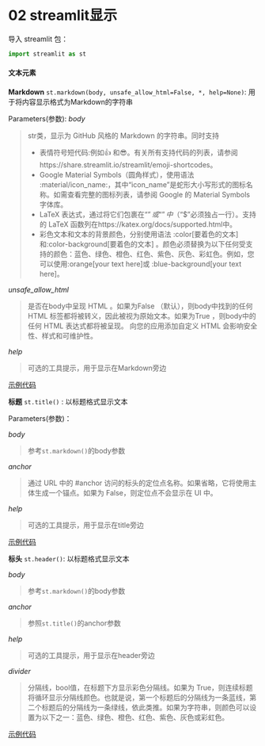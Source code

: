 # 02 streamlit显示

导入 streamlit 包：

```python
import streamlit as st
```

#### 文本元素

**Markdown**
`st.markdown(body, unsafe_allow_html=False, *, help=None)`: 用于将内容显示格式为Markdown的字符串

Parameters(参数):
*body*
>str类，显示为 GitHub 风格的 Markdown 的字符串。同时支持
>- 表情符号短代码:例如:+1: 和:sunglasses:。有关所有支持代码的列表，请参阅https://share.streamlit.io/streamlit/emoji-shortcodes。
>- Google Material Symbols（圆角样式），使用语法 :material/icon_name:，其中“icon_name”是蛇形大小写形式的图标名称。如需查看完整的图标列表，请参阅 Google 的 Material Symbols 字体库。
>- LaTeX 表达式，通过将它们包裹在“$”或“$$”中（“$$”必须独占一行）。支持的 LaTeX 函数列在https://katex.org/docs/supported.html中。
>- 彩色文本和文本的背景颜色，分别使用语法 :color[要着色的文本]和:color-background[要着色的文本] 。颜色必须替换为以下任何受支持的颜色：蓝色、绿色、橙色、红色、紫色、灰色、彩虹色。例如，您可以使用:orange[your text here]或 :blue-background[your text here]。

*unsafe_allow_html*
> 是否在body中呈现 HTML 。如果为False （默认），则body中找到的任何 HTML 标签都将被转义，因此被视为原始文本。如果为True ，则body中的任何 HTML 表达式都将被呈现。
向您的应用添加自定义 HTML 会影响安全性、样式和可维护性。

*help*
>可选的工具提示，用于显示在Markdown旁边

[示例代码](../../src/markdown.py)

**标题**
`st.title()` : 以标题格式显示文本

Parameters(参数)：

*body*
> 参考`st.markdown()`的body参数

*anchor*
> 通过 URL 中的 #anchor 访问的标头的定位点名称。如果省略，它将使用主体生成一个锚点。如果为 False，则定位点不会显示在 UI 中。

*help*
> 可选的工具提示，用于显示在title旁边

[示例代码](../../src/title.py)

**标头** 
`st.header()`: 以标题格式显示文本

*body*
> 参考`st.markdown()`的body参数

*anchor*
> 参照`st.title()`的anchor参数

*help*
> 可选的工具提示，用于显示在header旁边

*divider*
> 分隔线，bool值，在标题下方显示彩色分隔线。如果为 True，则连续标题将循环显示分隔线颜色。也就是说，第一个标题后的分隔线为一条蓝线，第二个标题后的分隔线为一条绿线，依此类推。如果为字符串，则颜色可以设置为以下之一：蓝色、绿色、橙色、红色、紫色、灰色或彩虹色。

[示例代码](../../src/header.py)